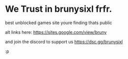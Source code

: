 # We Trust in brunysixl frfr.
best unblocked games site youre finding thats public

alt links here: https://sites.google.com/view/bruny

and join the discord to support us https://dsc.gg/brunysixl

:p
